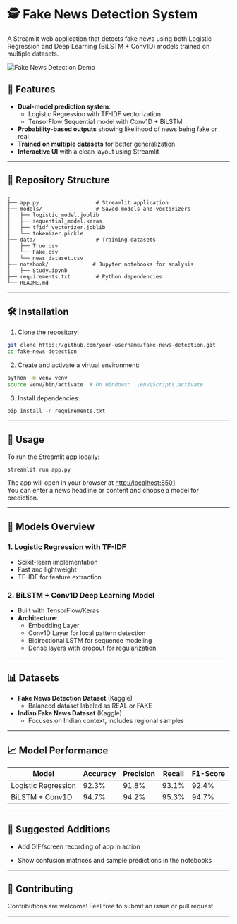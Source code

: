 ﻿# 🕵️ Fake News Detection System

A Streamlit web application that detects fake news using both Logistic Regression and Deep Learning (BiLSTM + Conv1D) models trained on multiple datasets.

![Fake News Detection Demo](https://media.giphy.com/media/v1.Y2lkPWVjZjA1ZTQ3cnplcHM3aDBwZW00bDR2ZGZjM3NsOHBod3U2M2s0OXZybzM5NHhuaCZlcD12MV9naWZzX3JlbGF0ZWQmY3Q9Zw/fSplBjxrvJAnP1W26q/giphy.gif) 

## 📌 Features

- **Dual-model prediction system**:
  - Logistic Regression with TF-IDF vectorization
  - TensorFlow Sequential model with Conv1D + BiLSTM
- **Probability-based outputs** showing likelihood of news being fake or real
- **Trained on multiple datasets** for better generalization
- **Interactive UI** with a clean layout using Streamlit

---

## 📂 Repository Structure

```
.
├── app.py                  # Streamlit application
├── models/                 # Saved models and vectorizers
│   ├── logistic_model.joblib
│   ├── sequential_model.keras
│   ├── tfidf_vectorizer.joblib
│   └── tokenizer.pickle
├── data/                   # Training datasets
│   ├── True.csv
│   └── Fake.csv
│   └── news_dataset.csv
├── notebook/              # Jupyter notebooks for analysis
│   ├── Study.ipynb
├── requirements.txt        # Python dependencies
└── README.md
```

---

## 🛠️ Installation

1. Clone the repository:

```bash
git clone https://github.com/your-username/fake-news-detection.git
cd fake-news-detection
```

2. Create and activate a virtual environment:

```bash
python -m venv venv
source venv/bin/activate  # On Windows: .\env\Scripts\activate
```

3. Install dependencies:

```bash
pip install -r requirements.txt
```

---

## 🚀 Usage

To run the Streamlit app locally:

```bash
streamlit run app.py
```

The app will open in your browser at [http://localhost:8501](http://localhost:8501).  
You can enter a news headline or content and choose a model for prediction.

---

## 🧠 Models Overview

### 1. Logistic Regression with TF-IDF
- Scikit-learn implementation
- Fast and lightweight
- TF-IDF for feature extraction

### 2. BiLSTM + Conv1D Deep Learning Model
- Built with TensorFlow/Keras
- **Architecture**:
  - Embedding Layer
  - Conv1D Layer for local pattern detection
  - Bidirectional LSTM for sequence modeling
  - Dense layers with dropout for regularization

---

## 📊 Datasets

- **Fake News Detection Dataset** (Kaggle)
  - Balanced dataset labeled as REAL or FAKE
- **Indian Fake News Dataset** (Kaggle)
  - Focuses on Indian context, includes regional samples

---

## 📈 Model Performance

| Model                 | Accuracy | Precision | Recall | F1-Score |
|----------------------|----------|-----------|--------|----------|
| Logistic Regression  | 92.3%    | 91.8%     | 93.1%  | 92.4%    |
| BiLSTM + Conv1D      | 94.7%    | 94.2%     | 95.3%  | 94.7%    |

---

## 🧪 Suggested Additions

- Add GIF/screen recording of app in action

- Show confusion matrices and sample predictions in the notebooks

---

## 🤝 Contributing

Contributions are welcome! Feel free to submit an issue or pull request.

---
<!--
## 📜 License

Licensed under the MIT License. See `LICENSE` for details. -->

